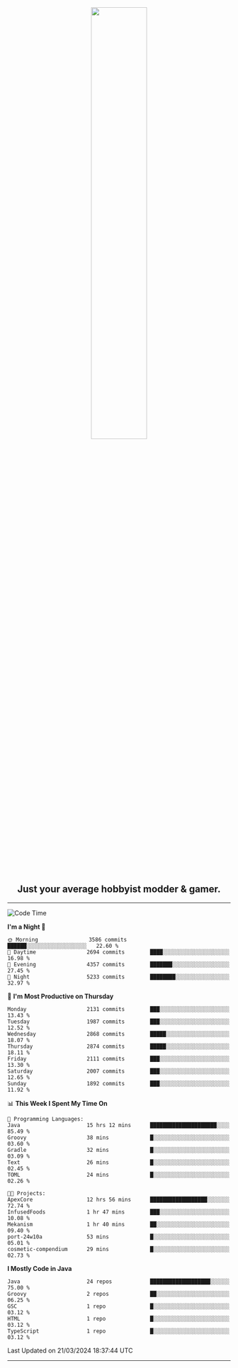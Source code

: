 <div align="center">
  <a href="https://apexmodder.xyz/"><img width="50%" height="50%" src="https://i.imgur.com/pc4HkGz.png"></a>
</div>
<h2 align="center">Just your average hobbyist modder & gamer.</h2>

---

<!--START_SECTION:waka-->
![Code Time](http://img.shields.io/badge/Code%20Time-925%20hrs%2043%20mins-blue)

**I'm a Night 🦉** 

```text
🌞 Morning                3586 commits        ██████░░░░░░░░░░░░░░░░░░░   22.60 % 
🌆 Daytime                2694 commits        ████░░░░░░░░░░░░░░░░░░░░░   16.98 % 
🌃 Evening                4357 commits        ███████░░░░░░░░░░░░░░░░░░   27.45 % 
🌙 Night                  5233 commits        ████████░░░░░░░░░░░░░░░░░   32.97 % 
```
📅 **I'm Most Productive on Thursday** 

```text
Monday                   2131 commits        ███░░░░░░░░░░░░░░░░░░░░░░   13.43 % 
Tuesday                  1987 commits        ███░░░░░░░░░░░░░░░░░░░░░░   12.52 % 
Wednesday                2868 commits        █████░░░░░░░░░░░░░░░░░░░░   18.07 % 
Thursday                 2874 commits        █████░░░░░░░░░░░░░░░░░░░░   18.11 % 
Friday                   2111 commits        ███░░░░░░░░░░░░░░░░░░░░░░   13.30 % 
Saturday                 2007 commits        ███░░░░░░░░░░░░░░░░░░░░░░   12.65 % 
Sunday                   1892 commits        ███░░░░░░░░░░░░░░░░░░░░░░   11.92 % 
```


📊 **This Week I Spent My Time On** 

```text
💬 Programming Languages: 
Java                     15 hrs 12 mins      █████████████████████░░░░   85.49 % 
Groovy                   38 mins             █░░░░░░░░░░░░░░░░░░░░░░░░   03.60 % 
Gradle                   32 mins             █░░░░░░░░░░░░░░░░░░░░░░░░   03.09 % 
Text                     26 mins             █░░░░░░░░░░░░░░░░░░░░░░░░   02.45 % 
TOML                     24 mins             █░░░░░░░░░░░░░░░░░░░░░░░░   02.26 % 

🐱‍💻 Projects: 
ApexCore                 12 hrs 56 mins      ██████████████████░░░░░░░   72.74 % 
InfusedFoods             1 hr 47 mins        ███░░░░░░░░░░░░░░░░░░░░░░   10.08 % 
Mekanism                 1 hr 40 mins        ██░░░░░░░░░░░░░░░░░░░░░░░   09.40 % 
port-24w10a              53 mins             █░░░░░░░░░░░░░░░░░░░░░░░░   05.01 % 
cosmetic-compendium      29 mins             █░░░░░░░░░░░░░░░░░░░░░░░░   02.73 % 
```

**I Mostly Code in Java** 

```text
Java                     24 repos            ███████████████████░░░░░░   75.00 % 
Groovy                   2 repos             ██░░░░░░░░░░░░░░░░░░░░░░░   06.25 % 
GSC                      1 repo              █░░░░░░░░░░░░░░░░░░░░░░░░   03.12 % 
HTML                     1 repo              █░░░░░░░░░░░░░░░░░░░░░░░░   03.12 % 
TypeScript               1 repo              █░░░░░░░░░░░░░░░░░░░░░░░░   03.12 % 
```




 Last Updated on 21/03/2024 18:37:44 UTC
<!--END_SECTION:waka-->

---
